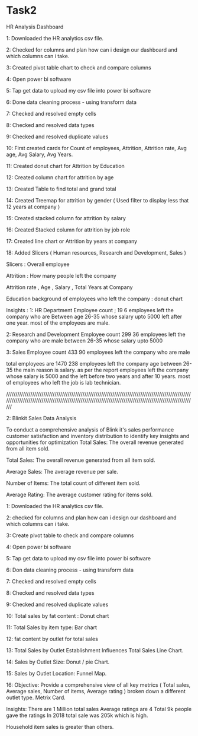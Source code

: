 # Task2
HR Analysis Dashboard

1: Downloaded the HR analytics csv file.

2: Checked for columns and plan how can i design our dashboard and which columns can i take.

3: Created pivot table chart to check and compare columns

4: Open power bi software

5: Tap get data to upload my csv file into power bi software

6: Done data cleaning process - using transform data

7: Checked and resolved empty cells 

8: Checked and resolved data types

9: Checked and resolved duplicate values

10: First created cards for Count of employees, Attrition, Attrition rate, Avg age, Avg Salary, Avg Years.

11: Created donut chart for Attrition by Education

12: Created column chart for attrition by age

13: Created Table to find total and grand total

14: Created Treemap for attrition by gender ( Used filter to display less that 12 years at company )

15: Created stacked column for attrition by salary

16: Created Stacked column for attrition by job role

17: Created line chart or Attrition by years at company

18: Added Slicers ( Human resources, Research and Development, Sales )

Slicers : Overall employee

Attrition : How many people left the company

Attrition rate , Age , Salary , Total Years at Company

Education background of employees who left the company : donut chart

Insights :
1: HR Department
Employee count ; 19
6 employees left the company who are Between age 26-35 whose salary upto 5000 left after one year. most of the employees are male.

2: Research and Development
Employee count 299
36 employees left the company who are male between  26-35 whose salary upto 5000

3: Sales 
Employee count 433
90 employees left the company who are male

total employees are 1470
238 employees left the company age between 26-35
the main reason is salary. as per the report employees left the company whose salary is 5000 and the left before two years and after 10 years. most of employees who left the job is lab technician.  

/////////////////////////////////////////////////////////////////////////////////////////////////////////////////////////////////////////////////////////////////////////////////////////////////////////

2: Blinkit Sales Data Analysis

To conduct a comprehensive analysis of Blink it's sales performance customer satisfaction and inventory distribution to identify key insights and opportunities for optimization Total Sales: The overall revenue generated from all item sold.

Total Sales: The overall revenue generated from all item sold.

Average Sales: The average revenue per sale.

Number of Items: The total count of different item sold.

Average Rating: The average customer rating for items sold.

1: Downloaded the HR analytics csv file.

2: checked for columns and plan how can i design our dashboard and which columns can i take.

3: Create pivot table to check and compare columns

4: Open power bi software

5: Tap get data to upload my csv file into power bi software

6: Don data cleaning process - using transform data

7: Checked and resolved empty cells 

8: Checked and resolved data types

9: Checked and resolved duplicate values

10: Total sales by fat content : Donut chart

11: Total Sales by item type: Bar chart

12: fat content by outlet for total sales

13: Total Sales by Outlet Establishment Influences Total Sales Line Chart.

14: Sales by Outlet Size: Donut / pie Chart.

15: Sales by Outlet Location: Funnel Map.

16: Objective: Provide a comprehensive view of all key metrics ( Total sales, Average sales, Number of items, Average rating ) broken down a different outlet type.
 Metrix Card.

Insights:
There are 1 Million total sales 
Average ratings are 4
Total 9k people gave the ratings
In 2018 total sale was 205k which is high.

Household item sales is greater than others.

















